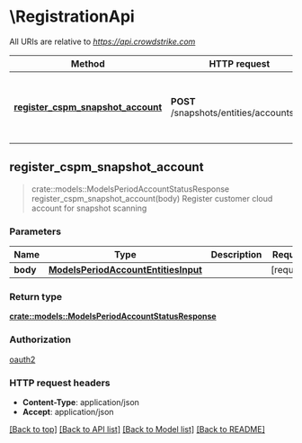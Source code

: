 # \RegistrationApi

All URIs are relative to *https://api.crowdstrike.com*

Method | HTTP request | Description
------------- | ------------- | -------------
[**register_cspm_snapshot_account**](RegistrationApi.md#register_cspm_snapshot_account) | **POST** /snapshots/entities/accounts/v1 | Register customer cloud account for snapshot scanning



## register_cspm_snapshot_account

> crate::models::ModelsPeriodAccountStatusResponse register_cspm_snapshot_account(body)
Register customer cloud account for snapshot scanning

### Parameters


Name | Type | Description  | Required | Notes
------------- | ------------- | ------------- | ------------- | -------------
**body** | [**ModelsPeriodAccountEntitiesInput**](ModelsPeriodAccountEntitiesInput.md) |  | [required] |

### Return type

[**crate::models::ModelsPeriodAccountStatusResponse**](models.AccountStatusResponse.md)

### Authorization

[oauth2](../README.md#oauth2)

### HTTP request headers

- **Content-Type**: application/json
- **Accept**: application/json

[[Back to top]](#) [[Back to API list]](../README.md#documentation-for-api-endpoints) [[Back to Model list]](../README.md#documentation-for-models) [[Back to README]](../README.md)


